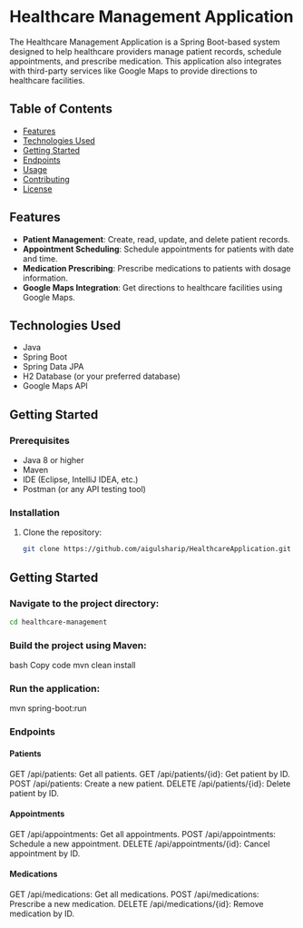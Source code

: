 # Healthcare Management Application

The Healthcare Management Application is a Spring Boot-based system designed to help healthcare providers manage patient
records, schedule appointments, and prescribe medication. This application also integrates with third-party services 
like Google Maps to provide directions to healthcare facilities.

## Table of Contents

- [Features](#features)
- [Technologies Used](#technologies-used)
- [Getting Started](#getting-started)
- [Endpoints](#endpoints)
- [Usage](#usage)
- [Contributing](#contributing)
- [License](#license)

## Features

- **Patient Management**: Create, read, update, and delete patient records.
- **Appointment Scheduling**: Schedule appointments for patients with date and time.
- **Medication Prescribing**: Prescribe medications to patients with dosage information.
- **Google Maps Integration**: Get directions to healthcare facilities using Google Maps.

## Technologies Used

- Java
- Spring Boot
- Spring Data JPA
- H2 Database (or your preferred database)
- Google Maps API

## Getting Started

### Prerequisites

- Java 8 or higher
- Maven
- IDE (Eclipse, IntelliJ IDEA, etc.)
- Postman (or any API testing tool)

### Installation

1. Clone the repository:

   ```bash
   git clone https://github.com/aigulsharip/HealthcareApplication.git

## Getting Started

### Navigate to the project directory:

```bash
cd healthcare-management
```


### Build the project using Maven:
bash
Copy code
mvn clean install

### Run the application:
mvn spring-boot:run

### Endpoints
#### Patients
GET /api/patients: Get all patients.
GET /api/patients/{id}: Get patient by ID.
POST /api/patients: Create a new patient.
DELETE /api/patients/{id}: Delete patient by ID.
#### Appointments
GET /api/appointments: Get all appointments.
POST /api/appointments: Schedule a new appointment.
DELETE /api/appointments/{id}: Cancel appointment by ID.
#### Medications
GET /api/medications: Get all medications.
POST /api/medications: Prescribe a new medication.
DELETE /api/medications/{id}: Remove medication by ID.

